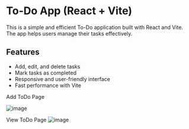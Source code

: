# To-Do App (React + Vite)

This is a simple and efficient To-Do application built with React and Vite. The app helps users manage their tasks effectively.

## Features
- Add, edit, and delete tasks
- Mark tasks as completed
- Responsive and user-friendly interface
- Fast performance with Vite

Add ToDo Page

![image](https://github.com/user-attachments/assets/76da6d7b-7c0e-409e-9c9b-cf486b838fe6)

View ToDo Page
![image](https://github.com/user-attachments/assets/39cfb164-de9f-42be-8b32-560af251ac74)
